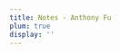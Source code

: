 ```yaml
---
title: Notes - Anthony Fu
plum: true
display: ''
---
```


<SubNav />

<ListPosts only-date type="note" />
